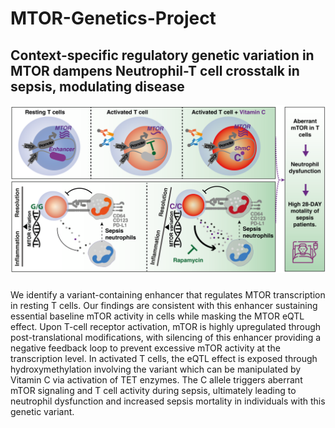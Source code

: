 # MTOR-Genetics-Project

## Context-specific regulatory genetic variation in MTOR dampens Neutrophil-T cell crosstalk in sepsis, modulating disease

![Screenshot](output/model.png)

### 
We identify a variant-containing enhancer that regulates MTOR transcription in resting T cells. Our findings are consistent with this enhancer sustaining essential baseline mTOR activity in cells while masking the MTOR eQTL effect. Upon T-cell receptor activation, mTOR is highly upregulated through post-translational modifications, with silencing of this enhancer providing a negative feedback loop to prevent excessive mTOR activity at the transcription level. In activated T cells, the eQTL effect is exposed through hydroxymethylation involving the variant which can be manipulated by Vitamin C via activation of TET enzymes. The C allele triggers aberrant mTOR signaling and T cell activity during sepsis, ultimately leading to neutrophil dysfunction and increased sepsis mortality in individuals with this genetic variant.
